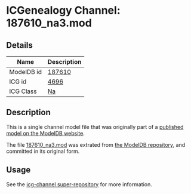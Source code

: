 # ICGenealogy Channel: 187610\_na3.mod

## Details

Name | Description
---- | -----------
ModelDB id | [187610](http://senselab.med.yale.edu/ModelDB/ShowModel.cshtml?model=187610)
ICG id | [4696](http://icg.neurotheory.ox.ac.uk/channels/2/4696)
ICG Class | [Na](http://icg.neurotheory.ox.ac.uk/channels/2)

## Description

This is a single channel model file that was originally part of a [published model on the ModelDB website](http://senselab.med.yale.edu/mModelDB/ShowModel.cshtml?model=187610).

The file [187610\_na3.mod](187610_na3.mod) was extrated from [the ModelDB repository](http://senselab.med.yale.edu/ModelDB/ShowModel.cshtml?model=187610), and committed in its original form.

## Usage

See the [icg-channel super-repository](https://github.com/icgenealogy/icg-channels) for more information.